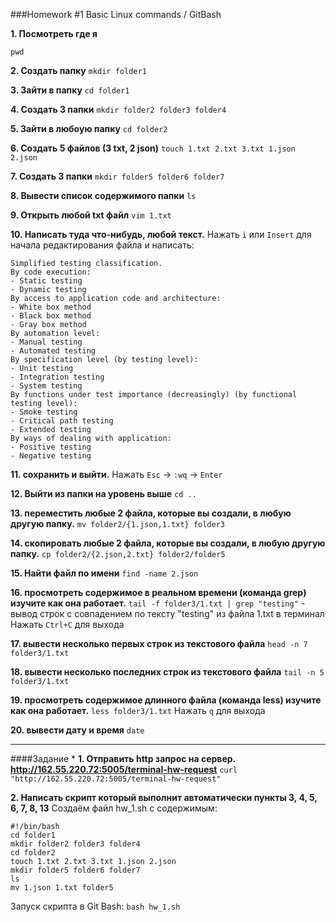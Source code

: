 ###Homework #1 Basic Linux commands / GitBash

**1. Посмотреть где я**
```
pwd
```

**2. Создать папку**
`mkdir folder1`

**3. Зайти в папку**
`cd folder1`

**4. Создать 3 папки**
`mkdir folder2 folder3 folder4`

**5. Зайти в любоую папку**
`cd folder2`

**6. Создать 5 файлов (3 txt, 2 json)**
`touch 1.txt 2.txt 3.txt 1.json 2.json`

**7. Создать 3 папки**
`mkdir folder5 folder6 folder7`

**8. Вывести список содержимого папки**
`ls`

**9. Открыть любой txt файл**
`vim 1.txt`

**10. Написать туда что-нибудь, любой текст.**
Нажать `i` или `Insert` для начала редактирования файла и написать:
```
Simplified testing classification.
By code execution:
- Static testing
- Dynamic testing
By access to application code and architecture:
- White box method
- Black box method
- Gray box method
By automation level:
- Manual testing
- Automated testing
By specification level (by testing level):
- Unit testing
- Integration testing
- System testing
By functions under test importance (decreasingly) (by functional testing level):
- Smoke testing
- Critical path testing 
- Extended testing
By ways of dealing with application:
- Positive testing
- Negative testing
```
**11. сохранить и выйти.**
Нажать `Esc` → `:wq` → `Enter`

**12. Выйти из папки на уровень выше**
`cd ..`

**13. переместить любые 2 файла, которые вы создали, в любую другую папку.**
`mv folder2/{1.json,1.txt} folder3`

**14. скопировать любые 2 файла, которые вы создали, в любую другую папку.**
`cp folder2/{2.json,2.txt} folder2/folder5`

**15. Найти файл по имени**
`find -name 2.json`

**16. просмотреть содержимое в реальном времени (команда grep) изучите как она работает.**
`tail -f folder3/1.txt | grep "testing"` - вывод строк с совпадением по тексту "testing" из файла 1.txt в терминал
Нажать `Ctrl+C` для выхода

**17. вывести несколько первых строк из текстового файла**
`head -n 7 folder3/1.txt`

**18. вывести несколько последних строк из текстового файла**
`tail -n 5 folder3/1.txt`

**19. просмотреть содержимое длинного файла (команда less) изучите как она работает.**
`less folder3/1.txt`
Нажать `q` для выхода

**20. вывести дату и время**
`date`

___

####Задание *
**1. Отправить http запрос на сервер. http://162.55.220.72:5005/terminal-hw-request**
`curl "http://162.55.220.72:5005/terminal-hw-request"`

**2. Написать скрипт который выполнит автоматически пункты 3, 4, 5, 6, 7, 8, 13**
Создаём файл hw_1.sh с содержимым:
```
#!/bin/bash
cd folder1
mkdir folder2 folder3 folder4
cd folder2
touch 1.txt 2.txt 3.txt 1.json 2.json
mkdir folder5 folder6 folder7
ls
mv 1.json 1.txt folder5
```
Запуск скрипта в Git Bash: `bash hw_1.sh`
